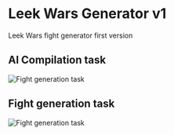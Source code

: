 # Leek Wars Generator v1
Leek Wars fight generator first version

## AI Compilation task

![Fight generation task](https://github.com/leek-wars/leek-wars-generator-v1/blob/master/doc/compilation_task.svg)

## Fight generation task

![Fight generation task](https://github.com/leek-wars/leek-wars-generator-v1/blob/master/doc/fight_task.svg)
